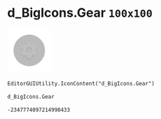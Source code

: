 # d_BigIcons.Gear `100x100`
<img src="/img/d_BigIcons.Gear.png" width=100 height=100>

``` CSharp
EditorGUIUtility.IconContent("d_BigIcons.Gear")
```
```
d_BigIcons.Gear
```
```
-2347774097214998433
```
